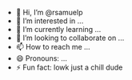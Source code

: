 - 👋 Hi, I’m @rsamuelp
- 👀 I’m interested in ...
- 🌱 I’m currently learning ...
- 💞️ I’m looking to collaborate on ...
- 📫 How to reach me ...
- 😄 Pronouns: ...
- ⚡ Fun fact: lowk just a chill dude

<!---
https://bluelilylens.netlify.app
--->
